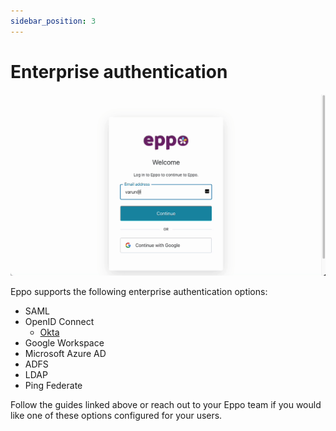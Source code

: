 ```yaml
---
sidebar_position: 3
---
```


# Enterprise authentication

![Logging in with Okta](../../static/img/reference/okta.gif)

Eppo supports the following enterprise authentication options:

- SAML
- OpenID Connect
    - [Okta](./okta)
- Google Workspace
- Microsoft Azure AD
- ADFS
- LDAP
- Ping Federate

Follow the guides linked above or reach out to your Eppo team if you would like one of these options configured for your users.
